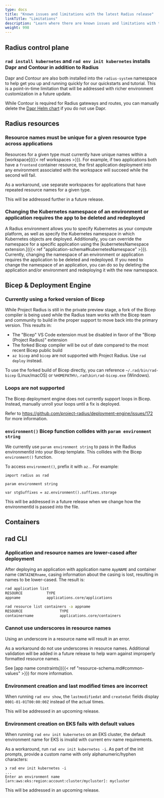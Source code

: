 ```yaml
---
type: docs
title: "Known issues and limitations with the latest Radius release"
linkTitle: "Limitations"
description: "Learn where there are known issues and limitations with the latest Radius release and how to work around them"
weight: 998
---
```


## Radius control plane

### `rad install kubernetes` and `rad env init kubernetes` installs Dapr and Contour in addition to Radius

Dapr and Contour are also both installed into the `radius-system` namespace to help get you up and running quickly for our quickstarts and tutorial. This is a point-in-time limitation that will be addressed with richer environment customization in a future update.

While Contour is required for Radius gateways and routes, you can manually delete the [Dapr Helm chart](https://docs.dapr.io/operations/hosting/kubernetes/kubernetes-deploy/#uninstall-dapr-on-kubernetes) if you do not use Dapr.

## Radius resources

### Resource names must be unique for a given resource type across applications

Resources for a given type must currently have unique names within a [workspace]({{< ref workspaces >}}). For example, if two applications both have a `frontend` container resource, the first application deployment into any environment associated with the workspace will succeed while the second will fail.

As a workaround, use separate workspaces for applications that have repeated resource names for a given type.

This will be addressed further in a future release.

### Changing the Kubernetes namespace of an environment or application requires the app to be deleted and redeployed

A Radius environment allows you to specify Kubernetes as your compute platform, as well as specify the Kubernetes namespace in which Kubernetes objects are deployed. Additionally, you can override the namespace for a specific application using the [kubernetesNamespace extension.]({{< ref "application-schema#kubernetesNamespace" >}}). Currently, changing the namespace of an environment or application requires the application to be deleted and redeployed. If you need to change the namespace of an application, you can do so by deleting the application and/or environment and redeploying it with the new namespace.

## Bicep & Deployment Engine

### Currently using a forked version of Bicep

While Project Radius is still in the private preview stage, a fork of the Bicep compiler is being used while the Radius team works with the Bicep team and community to build in the proper support to move back into the primary version. This results in:

- The "Bicep" VS Code extension must be disabled in favor of the "Bicep (Project Radius)" extension
- The forked Bicep compiler will be out of date compared to the most recent Bicep public build
- `az bicep` and `bicep` are not supported with Project Radius. Use `rad deploy` instead.

To use the forked build of Bicep directly, you can reference `~/.rad/bin/rad-bicep` (Linux/macOS) or `%HOMEPATH%\.rad\bin\rad-bicep.exe` (Windows).

### Loops are not supported

The Bicep deployment engine does not currently support loops in Bicep. Instead, manually unroll your loops until a fix is deployed.

Refer to https://github.com/project-radius/deployment-engine/issues/172 for more information.

### `environment()` Bicep function collides with `param environment string`

We currently use `param environment string` to pass in the Radius environmentId into your Bicep template. This collides with the Bicep `environment()` function.

To access `environment()`, prefix it with `az.`. For example:

```bicep
import radius as rad

param environment string

var stgSuffixes = az.environment().suffixes.storage
```

This will be addressed in a future release when we change how the environmentId is passed into the file.

## Containers

## rad CLI

### Application and resource names are lower-cased after deployment

After deploying an application with application name `AppNAME` and container name `CONTAINERname`, casing information about the casing is lost, resulting in names to be lower-cased. The result is:
  
```bash
rad application list
RESOURCE           TYPE
appname            applications.core/applications

rad resource list containers -a appname
RESOURCE                 TYPE
containername            applications.core/containers
```

### Cannot use underscores in resource names

Using an underscore in a resource name will result in an error.

As a workaround do not use underscores in resource names. Additional validation will be added in a future release to help warn against improperly formatted resource names.

See [app name constraints]({{< ref "resource-schema.md#common-values" >}}) for more information.

### Environment creation and last modified times are incorrect

When running `rad env show`, the `lastmodifiedat` and `createdat` fields display `0001-01-01T00:00:00Z` instead of the actual times.

This will be addressed in an upcoming release.

### Environment creation on EKS fails with default values

When running `rad env init kubernetes` on an EKS cluster, the default environment name for EKS is invalid with current env name requirements.

As a workaround, run `rad env init kubernetes -i`. As part of the init prompts, provide a custom name with only alphanumeric/hyphen characters:

```
❯ rad env init kubernetes -i
...
Enter an environment name [arn:aws:eks:region:account:cluster/mycluster]: mycluster
```

This will be addressed in an upcoming release.
